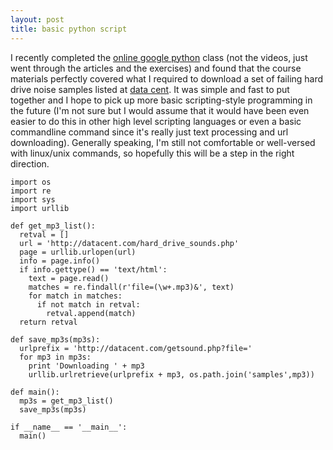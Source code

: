 ```yaml
---
layout: post
title: basic python script  
---
```

I recently completed the [online google python](http://code.google.com/edu/languages/google-python-class/) class (not the videos, just went through the articles and the exercises) and found that the course materials perfectly covered what I required to download a set of failing hard drive noise samples listed at <a href="http://datacent.com/hard_drive_sounds.php">data cent</a>.  It was simple and fast to put together and I hope to pick up more basic scripting-style programming in the future (I'm not sure but I would assume that it would have been even easier to do this in other high level scripting languages or even a basic commandline command since it's really just text processing and url downloading).  Generally speaking, I'm still not comfortable or well-versed with linux/unix commands, so hopefully this will be a step in the right direction.

	import os
	import re
	import sys
	import urllib
	
	def get_mp3_list():
	  retval = []
	  url = 'http://datacent.com/hard_drive_sounds.php'
	  page = urllib.urlopen(url)
	  info = page.info()
	  if info.gettype() == 'text/html':
	    text = page.read()
	    matches = re.findall(r'file=(\w+.mp3)&', text)
	    for match in matches:
	      if not match in retval:
	        retval.append(match)
	  return retval
	
	def save_mp3s(mp3s):
	  urlprefix = 'http://datacent.com/getsound.php?file='
	  for mp3 in mp3s:
	    print 'Downloading ' + mp3
	    urllib.urlretrieve(urlprefix + mp3, os.path.join('samples',mp3))
	
	def main():
	  mp3s = get_mp3_list()
	  save_mp3s(mp3s)
	
	if __name__ == '__main__':
	  main()
